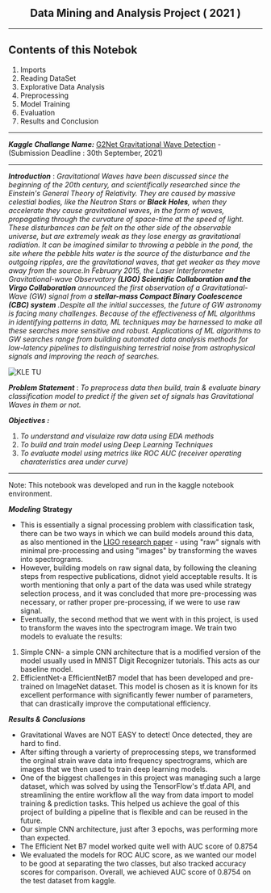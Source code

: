 <h2 style="text-align:center;">Data Mining and Analysis Project ( 2021 )</h2>

***

## Contents of this Notebok
1. Imports
2. Reading DataSet
3. Explorative Data Analysis
4. Preprocessing
5. Model Training
6. Evaluation
7. Results and Conclusion

***
***Kaggle Challange Name:*** [G2Net Gravitational Wave Detection](https://www.kaggle.com/c/g2net-gravitational-wave-detection) - (Submission Deadline : 30th September, 2021)
***
***Introduction*** : 
*Gravitational Waves have been discussed since the beginning of the 20th century, and scientifically researched since the Einstein's General Theory of Relativity. They are caused by massive celestial bodies, like the Neutron Stars or **Black Holes**, when they accelerate they cause gravitational waves, in the form of waves, propagating through the curvature of space-time at the speed of light. These disturbances can be felt on the other side of the observable universe, but are extremely weak as they lose energy as gravitational radiation. It can be imagined similar to throwing a pebble in the pond, the site where the pebble hits water is the source of the disturbance and the outgoing ripples, are the gravitational waves, that get weaker as they move away from the source.In February 2015, the Laser Interferometer Gravitational-wave Observatory **(LIGO) Scientific Collaboration and the Virgo Collaboration** announced the first observation of a Gravitational-Wave (GW) signal from a **stellar-mass Compact Binary Coalescence (CBC) system** .Despite all the initial successes, the future of GW astronomy is facing many challenges. Because of the effectiveness of ML algorithms in identifying patterns in data, ML techniques may be harnessed to make all these searches more sensitive and robust. Applications of ML algorithms to GW searches range from building automated data analysis methods for low-latency pipelines to distinguishing terrestrial noise from astrophysical signals and improving the reach of searches.*


![KLE TU](https://media2.giphy.com/media/xT9IgoYWAh5lYliiYM/giphy.gif)


***Problem Statement*** : *To preprocess data then build, train & evaluate binary classification model to predict if the given set of signals has Gravitational Waves in them or not.*

***Objectives :*** 
1. *To understand and visulaize raw data using EDA methods*
2. *To build and train model using Deep Learning Techniques*
3. *To evaluate model using metrics like ROC AUC (receiver operating charateristics area under curve)*

***
Note: This notebook was developed and run in the kaggle notebook environment.

***Modeling***
**Strategy**

- This is essentially a signal processing problem with classification task, there can be two ways in which we can build models around this data, as also mentioned in the [LIGO research paper](https://arxiv.org/pdf/1908.11170.pdf) - using "raw" signals with minimal pre-processing and using "images" by transforming the waves into spectrograms. 
- However, building models on raw signal data, by following the cleaning steps from respective publications, didnot yield acceptable results. It is worth mentioning that only a part of the data was used while strategy selection process, and it was concluded that more pre-processing was necessary, or rather proper pre-processing, if we were to use raw signal.
- Eventually, the second method that we went with in this project, is used to transform the waves into the spectrogram image. We train two models to evaluate the results:
1. Simple CNN- a simple CNN architecture that is a modified version of the model usually used in MNIST Digit Recognizer tutorials. This acts as our baseline model.
2. EfficientNet-a EfficientNetB7 model that has been developed and pre-trained on ImageNet dataset. This model is chosen as it is known for its excellent performance with significantly fewer number of parameters, that can drastically improve the computational efficiency.

***Results & Conclusions***

- Gravitational Waves are NOT EASY to detect! Once detected, they are hard to find. 
- After sifting through a varierty of preprocessing steps, we transformed the orginal strain wave data into frequency spectrograms, which are images that we then used to train deep learning models. 
- One of the biggest challenges in this project was managing such a large dataset, which was solved by using the TensorFlow's tf.data API, and streamlining the entire workflow all the way from data import to model training & prediction tasks. This helped us achieve the goal of this project of building a pipeline that is flexible and can be reused in the future.
- Our simple CNN architecture, just after 3 epochs, was performing more than expected.
- The Efficient Net B7 model worked quite well with AUC score of 0.8754
- We evaluated the models for ROC AUC score, as we wanted our model to be good at separating the two classes, but also tracked accuracy scores for comparison. Overall, we achieved AUC score of 0.8754 on the test dataset from kaggle. 
